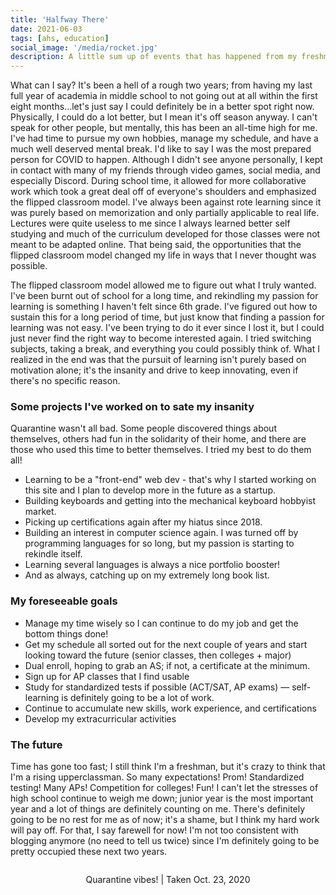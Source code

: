 ```yaml
---
title: 'Halfway There'
date: 2021-06-03
tags: [ahs, education]
social_image: '/media/rocket.jpg'
description: A little sum up of events that has happened from my freshman year of high school to the start of my junior year.
---
```

What can I say? It's been a hell of a rough two years; from having my last full year of academia in middle school to not going out at all within the first eight months...let's just say I could definitely be in a better spot right now. Physically, I could do a lot better, but I mean it's off season anyway. I can't speak for other people, but mentally, this has been an all-time high for me. I've had time to pursue my own hobbies, manage my schedule, and have a much well deserved mental break. I'd like to say I was the most prepared person for COVID to happen. Although I didn't see anyone personally, I kept in contact with many of my friends through video games, social media, and especially Discord. During school time, it allowed for more collaborative work which took a great deal off of everyone's shoulders and emphasized the flipped classroom model. I've always been against rote learning since it was purely based on memorization and only partially applicable to real life. Lectures were quite useless to me since I always learned better self studying and much of the curriculum developed for those classes were not meant to be adapted online. That being said, the opportunities that the flipped classroom model changed my life in ways that I never thought was possible.


The flipped classroom model allowed me to figure out what I truly wanted. I've been burnt out of school for a long time, and rekindling my passion for learning is something I haven't felt since 6th grade. I've figured out how to sustain this for a long period of time, but just know that finding a passion for learning was not easy. I've been trying to do it ever since I lost it, but I could just never find the right way to become interested again. I tried switching subjects, taking a break, and everything you could possibly think of. What I realized in the end was that the pursuit of learning isn't purely based on motivation alone; it's the insanity and drive to keep innovating, even if there's no specific reason.


### Some projects I've worked on to sate my insanity
Quarantine wasn't all bad. Some people discovered things about themselves, others had fun in the solidarity of their home, and there are those who used this time to better themselves. I tried my best to do them all!
* Learning to be a "front-end" web dev - that's why I started working on this site and I plan to develop more in the future as a startup.
* Building keyboards and getting into the mechanical keyboard hobbyist market.
* Picking up certifications again after my hiatus since 2018.
* Building an interest in computer science again. I was turned off by programming languages for so long, but my passion is starting to rekindle itself.
* Learning several languages is always a nice portfolio booster!
* And as always, catching up on my extremely long book list.


### My foreseeable goals
* Manage my time wisely so I can continue to do my job and get the bottom things done!
* Get my schedule all sorted out for the next couple of years and start looking toward the future (senior classes, then colleges + major)
* Dual enroll, hoping to grab an AS; if not, a certificate at the minimum.
* Sign up for AP classes that I find usable
* Study for standardized tests if possible (ACT/SAT, AP exams) — self-learning is definitely going to be a lot of work.
* Continue to accumulate new skills, work experience, and certifications
* Develop my extracurricular activities


### The future
Time has gone too fast; I still think I'm a freshman, but it's crazy to think that I'm a rising upperclassman. So many expectations! Prom! Standardized testing! Many APs! Competition for colleges! Fun! I can't let the stresses of high school continue to weigh me down; junior year is the most important year and a lot of things are definitely counting on me. There's definitely going to be no rest for me as of now; it's a shame, but I think my hard work will pay off. For that, I say farewell for now! I'm not too consistent with blogging anymore (no need to tell us twice) since I'm definitely going to be pretty occupied these next two years.


<p align="center">
  <img src="https://user-images.githubusercontent.com/71365470/120701292-865f4c00-c467-11eb-91db-6d2cc6298849.png" alt=""/>
</p>

<p align="center">Quarantine vibes! | Taken Oct. 23, 2020</p>
